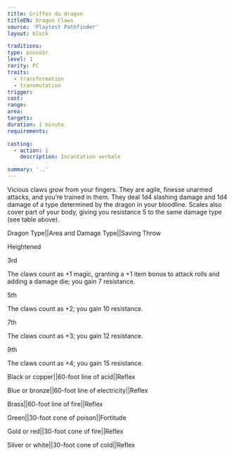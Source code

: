 ```yaml
---
title: Griffes du dragon
titleEN: Dragon Claws
source: 'Playtest Pathfinder'
layout: block

traditions:
type: pouvoir
level: 1
rarity: PC
traits:
  - transformation
  - transmutation
trigger: 
cost: 
range: 
area: 
targets: 
duration: 1 minute
requirements: 

casting:
  - action: 1
    description: Incantation verbale

summary: '..'
---
```

Vicious claws grow from your fingers. They are agile, finesse unarmed attacks, and you’re trained in them. They deal 1d4 slashing damage and 1d4 damage of a type determined by the dragon in your bloodline. Scales also cover part of your body, giving you resistance 5 to the same damage type (see table above).

Dragon Type||Area and Damage Type||Saving Throw

Heightened

3rd

The claws count as +1 magic, granting a +1 item bonus to attack rolls and adding a damage die; you gain 7 resistance.

5th

The claws count as +2; you gain 10 resistance.

7th

The claws count as +3; you gain 12 resistance.

9th

The claws count as +4; you gain 15 resistance.

Black or copper||60-foot line of acid||Reflex

Blue or bronze||60-foot line of electricity||Reflex

Brass||60-foot line of fire||Reflex

Green||30-foot cone of poison||Fortitude

Gold or red||30-foot cone of fire||Reflex

Silver or white||30-foot cone of cold||Reflex